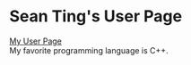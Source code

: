 # Sean Ting's User Page
[My User Page](https://sjting.github.io) <br> 
My favorite programming language is C++.
